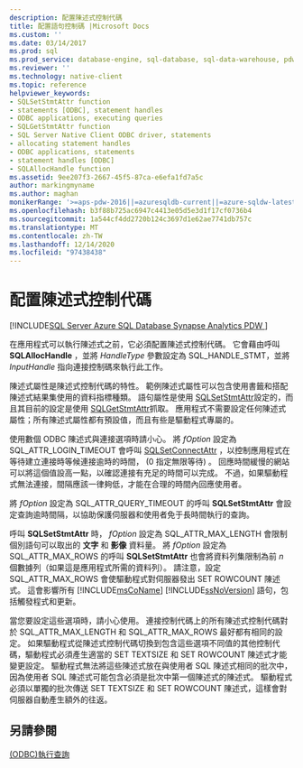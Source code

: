 ```yaml
---
description: 配置陳述式控制代碼
title: 配置語句控制碼 |Microsoft Docs
ms.custom: ''
ms.date: 03/14/2017
ms.prod: sql
ms.prod_service: database-engine, sql-database, sql-data-warehouse, pdw
ms.reviewer: ''
ms.technology: native-client
ms.topic: reference
helpviewer_keywords:
- SQLSetStmtAttr function
- statements [ODBC], statement handles
- ODBC applications, executing queries
- SQLGetStmtAttr function
- SQL Server Native Client ODBC driver, statements
- allocating statement handles
- ODBC applications, statements
- statement handles [ODBC]
- SQLAllocHandle function
ms.assetid: 9ee207f3-2667-45f5-87ca-e6efa1fd7a5c
author: markingmyname
ms.author: maghan
monikerRange: '>=aps-pdw-2016||=azuresqldb-current||=azure-sqldw-latest||>=sql-server-2016||>=sql-server-linux-2017||=azuresqldb-mi-current'
ms.openlocfilehash: b3f88b725ac6947c4413e05d5e3d1f17cf0736b4
ms.sourcegitcommit: 1a544cf4dd2720b124c3697d1e62ae7741db757c
ms.translationtype: MT
ms.contentlocale: zh-TW
ms.lasthandoff: 12/14/2020
ms.locfileid: "97438438"
---
```

# <a name="allocating-a-statement-handle"></a>配置陳述式控制代碼
[!INCLUDE[SQL Server Azure SQL Database Synapse Analytics PDW ](../../includes/applies-to-version/sql-asdb-asdbmi-asa-pdw.md)]

  在應用程式可以執行陳述式之前，它必須配置陳述式控制代碼。 它會藉由呼叫 **SQLAllocHandle** ，並將 *HandleType* 參數設定為 SQL_HANDLE_STMT，並將 *InputHandle* 指向連接控制碼來執行此工作。  
  
 陳述式屬性是陳述式控制代碼的特性。 範例陳述式屬性可以包含使用書籤和搭配陳述式結果集使用的資料指標種類。 語句屬性是使用 [SQLSetStmtAttr](../../relational-databases/native-client-odbc-api/sqlsetstmtattr.md)設定的，而且其目前的設定是使用 [SQLGetStmtAttr](../../relational-databases/native-client-odbc-api/sqlgetstmtattr.md)抓取。 應用程式不需要設定任何陳述式屬性；所有陳述式屬性都有預設值，而且有些是驅動程式專屬的。  
  
 使用數個 ODBC 陳述式與連接選項時請小心。 將 *fOption* 設定為 SQL_ATTR_LOGIN_TIMEOUT 會呼叫 [SQLSetConnectAttr](../../relational-databases/native-client-odbc-api/sqlsetconnectattr.md) ，以控制應用程式在等待建立連接時等候連接逾時的時間， (0 指定無限等待) 。 回應時間緩慢的網站可以將這個值設高一點，以確認連接有充足的時間可以完成。 不過，如果驅動程式無法連接，間隔應該一律夠低，才能在合理的時間內回應使用者。  
  
 將 *fOption* 設定為 SQL_ATTR_QUERY_TIMEOUT 的呼叫 **SQLSetStmtAttr** 會設定查詢逾時間隔，以協助保護伺服器和使用者免于長時間執行的查詢。  
  
 呼叫 **SQLSetStmtAttr** 時， *fOption* 設定為 SQL_ATTR_MAX_LENGTH 會限制個別語句可以取出的 **文字** 和 **影像** 資料量。 將 *fOption* 設定為 SQL_ATTR_MAX_ROWS 的呼叫 **SQLSetStmtAttr** 也會將資料列集限制為前 *n* 個數據列（如果這是應用程式所需的資料列）。 請注意，設定 SQL_ATTR_MAX_ROWS 會使驅動程式對伺服器發出 SET ROWCOUNT 陳述式。 這會影響所有 [!INCLUDE[msCoName](../../includes/msconame-md.md)] [!INCLUDE[ssNoVersion](../../includes/ssnoversion-md.md)] 語句，包括觸發程式和更新。  
  
 當您要設定這些選項時，請小心使用。 連接控制代碼上的所有陳述式控制代碼對於 SQL_ATTR_MAX_LENGTH 和 SQL_ATTR_MAX_ROWS 最好都有相同的設定。 如果驅動程式從陳述式控制代碼切換到包含這些選項不同值的其他控制代碼，驅動程式必須產生適當的 SET TEXTSIZE 和 SET ROWCOUNT 陳述式才能變更設定。 驅動程式無法將這些陳述式放在與使用者 SQL 陳述式相同的批次中，因為使用者 SQL 陳述式可能包含必須是批次中第一個陳述式的陳述式。 驅動程式必須以單獨的批次傳送 SET TEXTSIZE 和 SET ROWCOUNT 陳述式，這樣會對伺服器自動產生額外的往返。  
  
## <a name="see-also"></a>另請參閱  
 [&#40;ODBC&#41;執行查詢 ](../../relational-databases/native-client-odbc-queries/executing-queries-odbc.md)  
  
  
